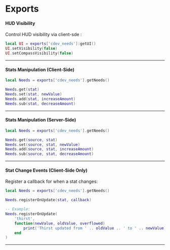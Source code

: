 # Exports

#### HUD Visibility

Control HUD visibility via client-sde :

```lua
local UI = exports['cdev_needs']:getUI()
UI.setVisibility(false)
UI.setCompassVisibility(false)
```

***

#### Stats Manipulation (Client-Side)

```lua
local Needs = exports['cdev_needs'].getNeeds()

Needs.get(stat)
Needs.set(stat, newValue)
Needs.add(stat, increaseAmount)
Needs.sub(stat, decreaseAmount)
```

***

#### Stats Manipulation (Server-Side)

```lua
local Needs = exports['cdev_needs'].getNeeds()

Needs.get(source, stat)
Needs.set(source, stat, newValue)
Needs.add(source, stat, increaseAmount)
Needs.sub(source, stat, decreaseAmount)
```

***

#### Stat Change Events (Client-Side Only)

Register a callback for when a stat changes:

```lua
local Needs = exports['cdev_needs'].getNeeds()

Needs.registerOnUpdate(stat, callback)

-- Example:
Needs.registerOnUpdate(
    'thirst',
    function(newValue, oldValue, overflowed)
        print('Thirst updated from ' .. oldValue .. ' to ' .. newValue)
    end
)
```

***
